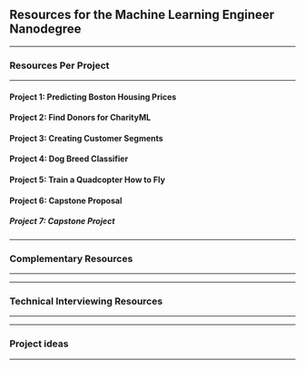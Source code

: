 ## Resources for the Machine Learning Engineer Nanodegree

---

### Resources Per Project

----

#### Project 1: Predicting Boston Housing Prices

#### Project 2: Find Donors for CharityML

#### Project 3: Creating Customer Segments

#### Project 4: Dog Breed Classifier

#### Project 5: Train a Quadcopter How to Fly

#### Project 6: Capstone Proposal

##### Project 7: Capstone Project

---


### Complementary Resources

----

---

### Technical Interviewing Resources

----

---

### Project ideas

----
